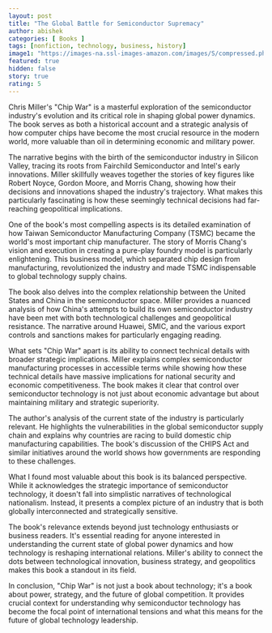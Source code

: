 ```yaml
---
layout: post
title: "The Global Battle for Semiconductor Supremacy"
author: abishek
categories: [ Books ]
tags: [nonfiction, technology, business, history]
image1: "https://images-na.ssl-images-amazon.com/images/S/compressed.photo.goodreads.com/books/1662566820i/60321447.jpg"
featured: true
hidden: false
story: true
rating: 5
---
```


Chris Miller's "Chip War" is a masterful exploration of the semiconductor industry's evolution and its critical role in shaping global power dynamics. The book serves as both a historical account and a strategic analysis of how computer chips have become the most crucial resource in the modern world, more valuable than oil in determining economic and military power.

The narrative begins with the birth of the semiconductor industry in Silicon Valley, tracing its roots from Fairchild Semiconductor and Intel's early innovations. Miller skillfully weaves together the stories of key figures like Robert Noyce, Gordon Moore, and Morris Chang, showing how their decisions and innovations shaped the industry's trajectory. What makes this particularly fascinating is how these seemingly technical decisions had far-reaching geopolitical implications.

One of the book's most compelling aspects is its detailed examination of how Taiwan Semiconductor Manufacturing Company (TSMC) became the world's most important chip manufacturer. The story of Morris Chang's vision and execution in creating a pure-play foundry model is particularly enlightening. This business model, which separated chip design from manufacturing, revolutionized the industry and made TSMC indispensable to global technology supply chains.

The book also delves into the complex relationship between the United States and China in the semiconductor space. Miller provides a nuanced analysis of how China's attempts to build its own semiconductor industry have been met with both technological challenges and geopolitical resistance. The narrative around Huawei, SMIC, and the various export controls and sanctions makes for particularly engaging reading.

What sets "Chip War" apart is its ability to connect technical details with broader strategic implications. Miller explains complex semiconductor manufacturing processes in accessible terms while showing how these technical details have massive implications for national security and economic competitiveness. The book makes it clear that control over semiconductor technology is not just about economic advantage but about maintaining military and strategic superiority.

The author's analysis of the current state of the industry is particularly relevant. He highlights the vulnerabilities in the global semiconductor supply chain and explains why countries are racing to build domestic chip manufacturing capabilities. The book's discussion of the CHIPS Act and similar initiatives around the world shows how governments are responding to these challenges.

What I found most valuable about this book is its balanced perspective. While it acknowledges the strategic importance of semiconductor technology, it doesn't fall into simplistic narratives of technological nationalism. Instead, it presents a complex picture of an industry that is both globally interconnected and strategically sensitive.

The book's relevance extends beyond just technology enthusiasts or business readers. It's essential reading for anyone interested in understanding the current state of global power dynamics and how technology is reshaping international relations. Miller's ability to connect the dots between technological innovation, business strategy, and geopolitics makes this book a standout in its field.

In conclusion, "Chip War" is not just a book about technology; it's a book about power, strategy, and the future of global competition. It provides crucial context for understanding why semiconductor technology has become the focal point of international tensions and what this means for the future of global technology leadership. 